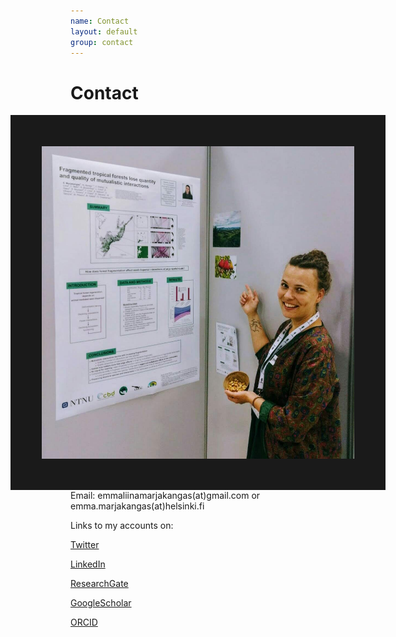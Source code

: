 ```yaml
---
name: Contact
layout: default
group: contact
---
```


<h1 class="page-header text-center"> Contact </h1>

<img src="/static/img/presentation1.jpg" style="float: right;" height="500px" width="500px" border="50px"/>

Email: 	emmaliinamarjakangas(at)gmail.com or 
	emma.marjakangas(at)helsinki.fi

Links to my accounts on:

[Twitter](http://twitter.com/EmmaMarjakangas)

[LinkedIn](https://www.linkedin.com/in/emma-liina-marjakangas/)

[ResearchGate](https://www.researchgate.net/profile/Emma-Liina-Marjakangas-2)

[GoogleScholar](https://scholar.google.com/citations?user=nkYgsYYAAAAJ&hl=fi&oi=ao)

[ORCID](https://orcid.org/0000-0002-5245-3779)



